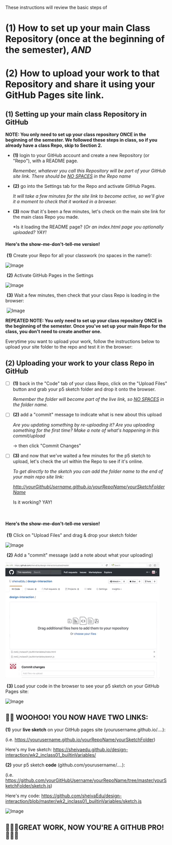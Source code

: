 These instructions will review the basic steps of

# (1) How to set up your main Class Repository (once at the beginning of the semester), *AND*

# (2) How to upload your work to that Repository and share it using your GitHub Pages site link.


## (1) Setting up your main class Repository in GitHub

**NOTE: You only need to set up your class repository ONCE in the beginning of the semester. We followed these steps in class, so if you already have a class Repo, skip to Section 2.**

- **(1)** login to your GitHub account and create a new Repository (or "Repo"), with a README page. 

   *Remember, whatever you call this Repository will be part of your GitHub site link.
   There should be <u>NO SPACES</u> in the Repo name*

- **(2)** go into the Settings tab for the Repo and activate GitHub Pages. 

   *It will take a few minutes for the site link to become active, so we'll give it a moment to check that it worked in a browser.*


- **(3)** now that it's been a few minutes, let's check on the main site link for the main class Repo you made.

   *Is it loading the README page? (*Or an index.html page you optionally uploaded? YAY!*


#### **Here's the show-me-don't-tell-me version!**

​	**(1)** Create your Repo for all your classwork (no spaces in the name!):

![Image](01createClassRepo02.gif?raw=true)


​	**(2)** Activate GitHub Pages in the Settings

![Image](02activateGitHubPages.gif?raw=true)



​	**(3)** Wait a few minutes, then check that your class Repo is loading in the browser:

​	![Image](03GitHubRepoIsOnline.gif?raw=true) 




**REPEATED NOTE: You only need to set up your class repository ONCE in the beginning of the semester. Once you've set up your main Repo for the class, you don't need to create another one.**  

Everytime you want to upload your work, follow the instructions below to upload your site folder to the repo and test it in the browser:





## (2) Uploading your work to your class Repo in GitHub

- [ ] **(1)** back in the "Code" tab of your class Repo, click on the "Upload Files" button and grab your p5 sketch folder and drop it onto the browser. 

     *Remember the folder will become part of the live link, so <u>NO SPACES</u> in the folder name.*  

- [ ] **(2)** add a "commit" message to indicate what is new about this upload 

     *Are you updating something by re-uploading it? Are you uploading something for the first time? Make a note of what's happening in this commit/upload*

     -> then click "Commit Changes"

- [ ] **(3)** and now that we've waited a few minutes for the p5 sketch to upload, let's check the url within the Repo to see if it's online. 

     *To get directly to the sketch you can add the folder name to the end of your main repo site link:* 

     *http://yourGithubUsername.github.io/yourRepoName/yourSketchFolderName*

     Is it working? YAY!

      ​

#### **Here's the show-me-don't-tell-me version!**

​	**(1)** Click on "Upload Files" and drag & drop your sketch folder

![Image](04_uploadingtoGit_part1.gif?raw=true)

​	**(2)** Add a "commit" message (add a note about what your uploading)

![Image](05_uploadingWorktoGithub_part2.gif?=raw=true)

​	**(3)** Load your code in the browser to see your p5 sketch on your GitHub Pages site:

![Image](06_loadCodeInBrowser.gif?raw=true)




## 🎉🎉 WOOHOO! YOU NOW HAVE TWO LINKS:

**(1)** your **live sketch** on your GitHub pages site (yourusername.github.io/….):

(i.e. https://yourusername.github.io/yourRepoName/yourSketchFolder)

Here's my live sketch: https://sheivaedu.github.io/design-interaction/wk2_inclass01_builtinVariables/

**(2)** your p5 sketch **code** (github.com/yourusername/….): 

(i.e. https://github.com/yourGitHubUsername/yourRepoName/tree/master/yourSketchFolder/sketch.js)

Here's my code: https://github.com/sheivaEdu/design-interaction/blob/master/wk2_inclass01_builtinVariables/sketch.js

![Image](07_twoLinks.gif?raw=true)



## 🎉🎉🎉GREAT WORK, NOW YOU'RE A GITHUB PRO!  🎉🎉🎉
